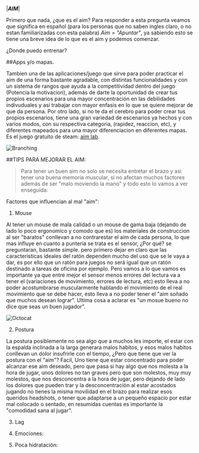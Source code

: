
|**_AIM_**|


Primero que nada, ¿que es el aim? Para responder a esta pregunta veamos que significa en español (para los personas que no saben ingles claro, o no estan familiarizadas con esta palabra) *Aim = "Apuntar"*, ya sabiendo esto se tiene una breve idea de lo que es el aim y podemos comenzar.


¿Donde puedo entrenar?

##Apps y/o mapas.

Tambien una de las aplicaciones/juego que sirve para poder practicar el aim de una forma bastante agradable, con distintas funcionalidades y con un sistema de rangos que ayuda a la competitividad dentro del juego (Potencia la motivacion), además de darte la oportunidad de crear tus propios escenarios para una mayor concentración en las debilidades indivuduales y asi trabajar con mayor enfasis en lo que se quiere mejorar de que da persona. Por otro lado, si no te da el cerebro para poder crear tus propios escenarios, tiene una gran variedad de escenarios ya hechos y con varios modos, con su respectiva categoria, (rapidez, reaccion, etc), y diferentes mapeados para una mayor diferenciacion en diferentes mapas. Es el juego gratuito de steam: [aim lab](https://store.steampowered.com/app/714010/Aim_Lab/?utm_campaign=30daytopkws&utm_medium=cpc&utm_source=google&utm_content=competing-trainer-games&utm_term=aimlab&gclid=Cj0KCQjwppSEBhCGARIsANIs4p7GXSZ1887za23EC0pkV4SuuiC1IPIrF2hMhtrR6bDPNLefVyj_fl4aAj3AEALw_wcB).


![Branching](http://wzgamerslab.net/img_games/2018_tri1/aim_lab_principal.jpg)



 ##TIPS PARA MEJORAR EL AIM:
> Para tener un buen aim no solo se necesita entretar el brazo y asi tener una buena memoria muscular, si no afectan muchos factores además de ser "malo moviendo la mano" y todo esto lo vamos a ver enseguida:
 
 
Factores que influencian al mal "aim":
 1. Mouse

  Al tener un mouse de mala calidad o un mouse de gama baja (dejando de lado lo poco ergonomico y comodo que es) los materiales de construccion al ser "baratos" conllevan a no contrarestar el aim de cada persona, lo que mas influye en cuanto a punteria se trata es el sensor, ¿Por qué? se preguntaran, bastante simple. pero primero dejar en claro que las características ideales del ratón dependen mucho del uso que se le vaya a dar, es por ello que un ratón para juegos no será igual que un ratón destinado a tareas de oficina por ejemplo. Pero vamos a lo que vamos es importante ya que entre mejor el sensor menos errores del lectura va a tener el (variaciones de movimiento, errores de lectura, etc) esto lleva a no poder acostumbrarse muscularmente hablando el movimiento de el real movimiento que se debe hacer, esto lleva a no poder tener el "aim soñado que muchos desean lograr". Ultima cosa a aclarar es "un mosue bueno no dice que seas un buen jugador".


![Octocat](https://i.imgur.com/3eSkKys.png)
  

2. Postura
 
  La postura posiblemente no sea algo que a muchos les importe, el estar con la espalda inclinada a la larga generara malos habitos, y esos malos habitos conllevan un dolor insufrirle con el tiempo, ¿Pero que tiene que ver la postura con el "aim"? Facil, Uno tiene que estar concentrado para poder alcanzar ese aim deseado, pero que pasa si hay algo que nos molesta a la hora de jugar, unos dolores no tan graves pero que son molestos, muy muy molestos, que nos desconcentra a la hora de jugar, pero dejando de lado los dolores que pueden trar y la desconcentración al estar acostados jugando no tienes la misma movilidad en el brazo para realizar esos queridos headshots, o tener que adaptarse a un pequeño espacio por estar mal colocado o sentado, en resumidas cuentas es importante la "comodidad sana al jugar".

3. Lag


5. Emociones:


6. Poca hidratación: 


  
 


